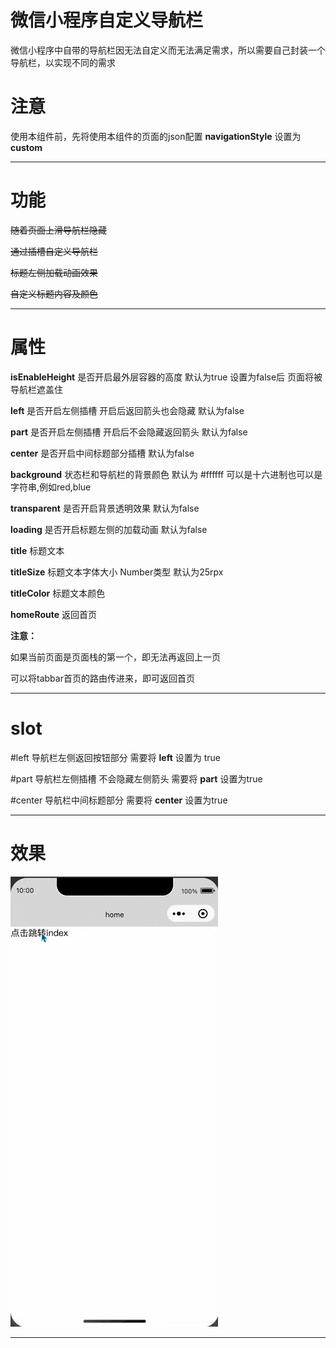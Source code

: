 # 微信小程序自定义导航栏

微信小程序中自带的导航栏因无法自定义而无法满足需求，所以需要自己封装一个导航栏，以实现不同的需求


# 注意

使用本组件前，先将使用本组件的页面的json配置
**navigationStyle**
设置为 **custom**

***

# 功能


~~随着页面上滑导航栏隐藏~~

~~通过插槽自定义导航栏~~

~~标题左侧加载动画效果~~

~~自定义标题内容及颜色~~


***

# 属性

**isEnableHeight**
是否开启最外层容器的高度 默认为true 设置为false后 页面将被导航栏遮盖住 

**left**
是否开启左侧插槽 开启后返回箭头也会隐藏 默认为false

**part**
是否开启左侧插槽  开启后不会隐藏返回箭头  默认为false

**center**
是否开启中间标题部分插槽  默认为false

**background**
状态栏和导航栏的背景颜色 默认为 #ffffff  可以是十六进制也可以是字符串,例如red,blue

**transparent**
是否开启背景透明效果 默认为false 

**loading**
是否开启标题左侧的加载动画 默认为false

**title**
标题文本

**titleSize**
标题文本字体大小 Number类型 默认为25rpx

**titleColor**
标题文本颜色

**homeRoute**
返回首页 

**注意：**

如果当前页面是页面栈的第一个，即无法再返回上一页

可以将tabbar首页的路由传进来，即可返回首页

***


# slot

#left  导航栏左侧返回按钮部分  需要将 **left** 设置为 true  

#part  导航栏左侧插槽 不会隐藏左侧箭头  需要将 **part** 设置为true 

#center  导航栏中间标题部分   需要将 **center** 设置为true


***

# 效果

![Alt Text](./assets/gifmk6617.gif)

***

	

